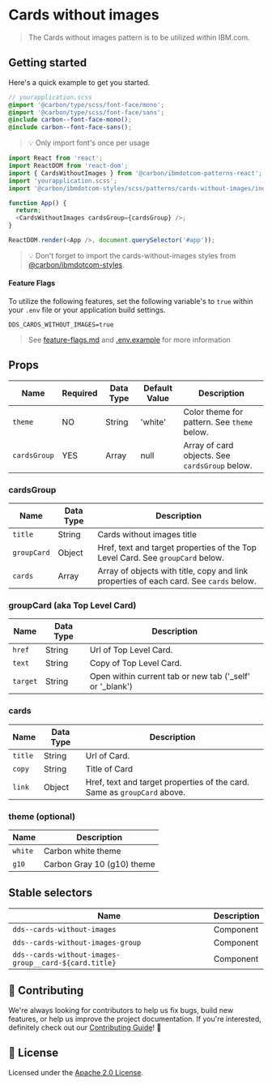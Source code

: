 # Cards without images

> The Cards without images pattern is to be utilized within IBM.com.

## Getting started

Here's a quick example to get you started.

```scss
// yourapplication.scss
@import '@carbon/type/scss/font-face/mono';
@import '@carbon/type/scss/font-face/sans';
@include carbon--font-face-mono();
@include carbon--font-face-sans();
```

> 💡 Only import font's once per usage

```javascript
import React from 'react';
import ReactDOM from 'react-dom';
import { CardsWithoutImages } from '@carbon/ibmdotcom-patterns-react';
import 'yourapplication.scss';
import '@carbon/ibmdotcom-styles/scss/patterns/cards-without-images/index.scss';

function App() {
  return;
  <CardsWithoutImages cardsGroup={cardsGroup} />;
}

ReactDOM.render(<App />, document.querySelector('#app'));
```

> 💡 Don't forget to import the cards-without-images styles from
> [@carbon/ibmdotcom-styles](https://github.com/carbon-design-system/ibm-dotcom-library/blob/master/packages/styles).

#### Feature Flags

To utilize the following features, set the following variable's to `true` within
your `.env` file or your application build settings.

```
DDS_CARDS_WITHOUT_IMAGES=true
```

> See
> [feature-flags.md](https://github.com/carbon-design-system/ibm-dotcom-library/blob/master/packages/patterns-react/docs/feature-flags.md)
> and
> [.env.example](https://github.com/carbon-design-system/ibm-dotcom-library/blob/master/packages/patterns-react/.env.example)
> for more information

## Props

| Name         | Required | Data Type | Default Value | Description                                    |
| ------------ | -------- | --------- | ------------- | ---------------------------------------------- |
| `theme`      | NO       | String    | 'white'       | Color theme for pattern. See `theme` below.    |
| `cardsGroup` | YES      | Array     | null          | Array of card objects. See `cardsGroup` below. |

### cardsGroup

| Name        | Data Type | Description                                                                            |
| ----------- | --------- | -------------------------------------------------------------------------------------- |
| `title`     | String    | Cards without images title                                                             |
| `groupCard` | Object    | Href, text and target properties of the Top Level Card. See `groupCard` below.         |
| `cards`     | Array     | Array of objects with title, copy and link properties of each card. See `cards` below. |

### groupCard (aka Top Level Card)

| Name     | Data Type | Description                                                |
| -------- | --------- | ---------------------------------------------------------- |
| `href`   | String    | Url of Top Level Card.                                     |
| `text`   | String    | Copy of Top Level Card.                                    |
| `target` | String    | Open within current tab or new tab ('\_self' or '\_blank') |

### cards

| Name    | Data Type | Description                                                              |
| ------- | --------- | ------------------------------------------------------------------------ |
| `title` | String    | Url of Card.                                                             |
| `copy`  | String    | Title of Card                                                            |
| `link`  | Object    | Href, text and target properties of the card. Same as `groupCard` above. |

### theme (optional)

| Name    | Description                |
| ------- | -------------------------- |
| `white` | Carbon white theme         |
| `g10`   | Carbon Gray 10 (g10) theme |

## Stable selectors

| Name                                                  | Description |
| ----------------------------------------------------- | ----------- |
| `dds--cards-without-images`                           | Component   |
| `dds--cards-without-images-group`                     | Component   |
| `dds--cards-without-images-group__card-${card.title}` | Component   |

## 🙌 Contributing

We're always looking for contributors to help us fix bugs, build new features,
or help us improve the project documentation. If you're interested, definitely
check out our
[Contributing Guide](https://github.com/carbon-design-system/ibm-dotcom-library/blob/master/.github/CONTRIBUTING.md)!
👀

## 📝 License

Licensed under the
[Apache 2.0 License](https://github.com/carbon-design-system/ibm-dotcom-library/blob/master/LICENSE).
